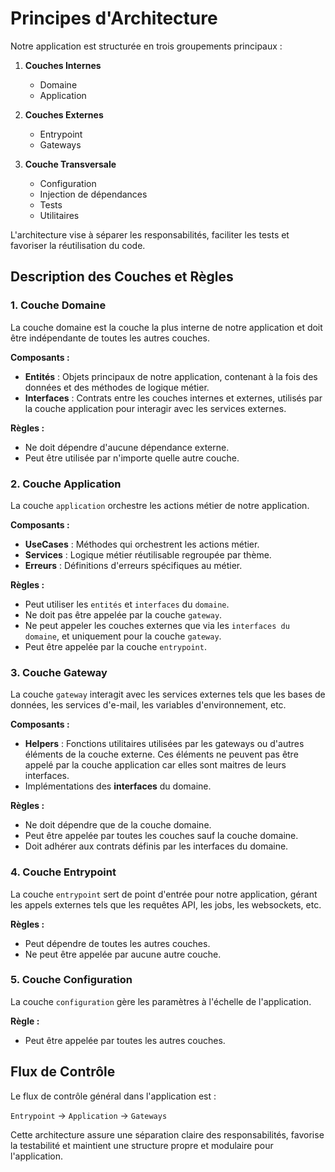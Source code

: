 # Principes d'Architecture

Notre application est structurée en trois groupements principaux :

1. **Couches Internes**
   - Domaine
   - Application

2. **Couches Externes**
   - Entrypoint
   - Gateways

3. **Couche Transversale**
   - Configuration
   - Injection de dépendances
   - Tests
   - Utilitaires

L'architecture vise à séparer les responsabilités, faciliter les tests et favoriser la réutilisation du code.

## Description des Couches et Règles

### 1. Couche Domaine
La couche domaine est la couche la plus interne de notre application et doit être indépendante de toutes les autres couches.

**Composants :**

- **Entités** : Objets principaux de notre application, contenant à la fois des données et des méthodes de logique métier.
- **Interfaces** : Contrats entre les couches internes et externes, utilisés par la couche application pour interagir avec les services externes.

**Règles :**

- Ne doit dépendre d'aucune dépendance externe.
- Peut être utilisée par n'importe quelle autre couche.

### 2. Couche Application
La couche `application` orchestre les actions métier de notre application.

**Composants :**

- **UseCases** : Méthodes qui orchestrent les actions métier.
- **Services** : Logique métier réutilisable regroupée par thème.
- **Erreurs** : Définitions d'erreurs spécifiques au métier.

**Règles :**

- Peut utiliser les `entités` et `interfaces` du `domaine`.
- Ne doit pas être appelée par la couche `gateway`.
- Ne peut appeler les couches externes que via les `interfaces du domaine`, et uniquement pour la couche `gateway`.
- Peut être appelée par la couche `entrypoint`.

### 3. Couche Gateway
La couche `gateway` interagit avec les services externes tels que les bases de données, les services d'e-mail, les variables d'environnement, etc.

**Composants :**

- **Helpers** : Fonctions utilitaires utilisées par les gateways ou d'autres éléments de la couche externe. Ces éléments ne peuvent pas être appelé par la couche application car elles sont maitres de leurs interfaces.
- Implémentations des **interfaces** du domaine.

**Règles :**

- Ne doit dépendre que de la couche domaine.
- Peut être appelée par toutes les couches sauf la couche domaine.
- Doit adhérer aux contrats définis par les interfaces du domaine.

### 4. Couche Entrypoint
La couche `entrypoint` sert de point d'entrée pour notre application, gérant les appels externes tels que les requêtes API, les jobs, les websockets, etc.

**Règles :**

- Peut dépendre de toutes les autres couches.
- Ne peut être appelée par aucune autre couche.

### 5. Couche Configuration
La couche `configuration` gère les paramètres à l'échelle de l'application.

**Règle :**

- Peut être appelée par toutes les autres couches.

## Flux de Contrôle

Le flux de contrôle général dans l'application est :

`Entrypoint` -> `Application` -> `Gateways`

Cette architecture assure une séparation claire des responsabilités, favorise la testabilité et maintient une structure propre et modulaire pour l'application.
